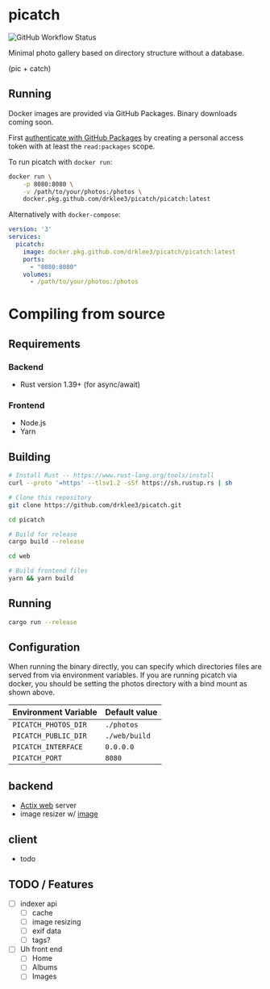 # picatch

![GitHub Workflow Status](https://img.shields.io/github/workflow/status/drklee3/picatch/Docker?style=flat-square)

Minimal photo gallery based on directory structure without a database.

(pic + catch)

## Running

Docker images are provided via GitHub Packages.  Binary downloads coming soon.

First [authenticate with GitHub Packages] by creating a personal access token
with at least the `read:packages` scope.

To run picatch with `docker run`:

```bash
docker run \
    -p 8080:8080 \
    -v /path/to/your/photos:/photos \
    docker.pkg.github.com/drklee3/picatch/picatch:latest
```

Alternatively with `docker-compose`:

```yml
version: '3'
services:
  picatch:
    image: docker.pkg.github.com/drklee3/picatch/picatch:latest
    ports:
      - "8080:8080"
    volumes:
      - /path/to/your/photos:/photos
```

# Compiling from source

## Requirements

### Backend

* Rust version 1.39+ (for async/await)

### Frontend

* Node.js
* Yarn

## Building

```bash
# Install Rust -- https://www.rust-lang.org/tools/install
curl --proto '=https' --tlsv1.2 -sSf https://sh.rustup.rs | sh

# Clone this repository
git clone https://github.com/drklee3/picatch.git

cd picatch

# Build for release
cargo build --release

cd web

# Build frontend files
yarn && yarn build
```

## Running

```bash
cargo run --release
```

## Configuration

When running the binary directly, you can specify which directories files are
served from via environment variables.  If you are running picatch via docker,
you should be setting the photos directory with a bind mount as shown above.

| Environment Variable | Default value |
| -------------------- | ------------- |
| `PICATCH_PHOTOS_DIR` | `./photos`    |
| `PICATCH_PUBLIC_DIR` | `./web/build` |
| `PICATCH_INTERFACE`  | `0.0.0.0`     |
| `PICATCH_PORT`       | `8080`        |


## backend

* [Actix web](https://github.com/actix/actix-web) server
* image resizer w/ [image](https://github.com/image-rs/image)

## client

* todo

## TODO / Features

* [ ] indexer api
  * [ ] cache
  * [ ] image resizing
  * [ ] exif data
  * [ ] tags?
* [ ] Uh front end
  * [ ] Home
  * [ ] Albums
  * [ ] Images

[authenticate with GitHub Packages]: https://help.github.com/en/packages/using-github-packages-with-your-projects-ecosystem/configuring-docker-for-use-with-github-packages#authenticating-to-github-packages

